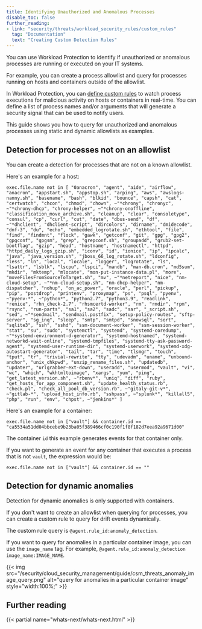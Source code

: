 ```yaml
---
title: Identifying Unauthorized and Anomalous Processes
disable_toc: false
further_reading:
- link: "security/threats/workload_security_rules/custom_rules"
  tag: "Documentation"
  text: "Creating Custom Detection Rules"
---
```


You can use Workload Protection to identify if unauthorized or anomalous processes are running or executed on your IT systems.

For example, you can create a process allowlist and query for processes running on hosts and containers outside of the allowlist. 

In Workload Protection, you can [define custom rules][1] to watch process executions for malicious activity on hosts or containers in real-time. You can define a list of process names and/or arguments that will generate a security signal that can be used to notify users.

This guide shows you how to query for unauthorized and anomalous processes using static and dynamic allowlists as examples.

## Detection for processes not on an allowlist

You can create a detection for processes that are not on a known allowlist.

Here's an example for a host:

```shell
exec.file.name not in [ "0anacron", "agent", "aide", "airflow", "anacron", "appstart.sh", "appstop.sh", "arping", "aws", "awslogs-nanny.sh", "basename", "bash", "blkid", "bounce", "capsh", "cat", "certwatch", "chcon", "chmod", "chown", ~"*chrony", "chronyc", ~"*chrony-dhcp", "chrony-helper", ~"*chrony-onoffline", "classification_move_archive.sh", "cleanup", "clear", "consoletype", "consul", "cp", "curl", "cut", "date", "dbus-send", "df", ~"*dhclient", "dhclient-script", "dircolors", "dirname", "dmidecode", "dnf-3", "du", "echo", "embedded_logrotate.sh", "ethtool", "file", "find", "findmnt", "flock", "gawk", "getconf", "git", "gpg", "gpg2", "gpgconf", "gpgsm", "grep", "grepconf.sh", "groupadd", "grub2-set-bootflag", "gzip", "head", "hostname", "hostnamectl", "httpd", "httpd_daily_logs_gzip.sh", "iconv", "id", "ionice", "ip", "ipcalc", "java", "java_version.sh", "jboss_66_log_rotate.sh", "ldconfig", "less", "ln", "local", "locale", "logger", "logrotate", "ls", "lsattr", "lsblk", "lscpu", "lspci", "mandb", "man-db.cron", "md5sum", "mkdir", "mktemp", "mlocate", "mon-put-instance-data.pl", "more", "moveFilesFromSourceToTarget.sh", "mv", ~"*netreport", "nice", "nm-cloud-setup", ~"*nm-cloud-setup.sh", "nm-dhcp-helper", "nm-dispatcher", "nohup", "on_ac_power", "oracle", "perl", "pickup", "pip", "postdrop", "printenv", "proxymap", "ps", "psql", "pyenv", ~"pyenv-*", ~"python*", "python2.7", "python3.9", "readlink", "renice", "rhn_check-2.7", "rhsmcertd-worker", "rm", "rmdir", "rpm", "rsync", "run-parts", "sa1", "sa2", "sadc", "sar", "_script.sh", "sed", ~"*sendmail", "sendmail.postfix", "setup-policy-routes", "sftp-server", "sg_inq", "sleep", "smtp", "smtpd", "snowsql", "sort", "sqlite3", "ssh", "sshd", "ssm-document-worker", "ssm-session-worker", "stat", "su", "sudo", "systemctl", "systemd", "systemd-coredump", ~"*systemd-environment-d-generator", "systemd-hostnamed", "systemd-networkd-wait-online", "systemd-tmpfiles", "systemd-tty-ask-password-agent", "systemd-user-runtime-dir", "systemd-userwork", "systemd-xdg-autostart-generator", "tail", "tar", "time", "tlsmgr", "touch", "tput", "tr", "trivial-rewrite", "tty", "udevadm", "uname", "unbound-anchor", "unix_chkpwd", "unzip_rename_files.sh", "updatedb", "updater", "urlgrabber-ext-down", "useradd", "usermod", "vault", "vi", "wc", "which", "wkhtmltoimage", "xargs", "yum", "ping", "get_latest_version.sh", ~"rbenv*", "uniq", "diff", "ruby", "get_hosts_for_app_component.sh", "update_health_status.rb", "check.pl", "check_all_pool_db_version.rb", ~"gitaly-git-v*", ~"gitlab-*", "upload_host_info.rb", "sshpass", ~"splunk*", "killall5", "php", "run", "env", "chpst", ~"jenkins*" ]
```

Here's an example for a container:

```shell
exec.file.name not in ["vault"] && container.id == "ca5534a51dd04bbcebe9b23ba05f389466cf0c190f1f8f182d7eea92a9671d00"
```

The container `id` this example generates events for that container only.

If you want to generate an event for any container that executes a process that is not `vault`, the expression would be:

```shell
exec.file.name not in ["vault"] && container.id == ""
```

## Detection for dynamic anomalies

<div class="alert alert-info">Detection for dynamic anomalies is only supported with containers.</div>

If you don't want to create an allowlist when querying for processes, you can create a custom rule to query for drift events dynamically.

The custom rule query is `@agent.rule_id:anomaly_detection`. 

If you want to query for anomalies in a particular container image, you can use the `image_name` tag. For example, `@agent.rule_id:anomaly_detection image_name:IMAGE_NAME`.

{{< img src="/security/cloud_security_management/guide/csm_threats_anomaly_image_query.png" alt="query for anomalies in a particular container image" style="width:100%;" >}}

## Further reading

{{< partial name="whats-next/whats-next.html" >}}

[1]: /security/threats/workload_security_rules/custom_rules
